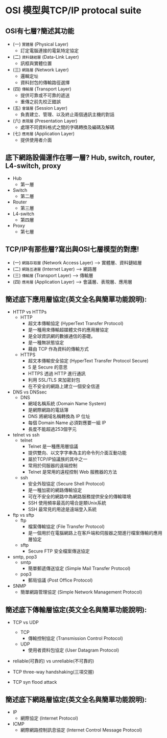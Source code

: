 
# OSI 模型與TCP/IP protocal suite
## OSI有七層?簡述其功能
- (一) `實體層` (Physical Layer)
  - 訂定電腦連接的電氣特定協定
- (二) `資料鏈結層` (Data-Link Layer)
  - 訊框與實體位置 
- (三) `網路層` (Network Layer)
  - 邏輯定址
  - 資料封包的傳輸路徑選擇
- (四) `傳輸層` (Transport Layer)
  - 提供可靠或不可靠的遞送
  - 重傳之前先校正錯誤
- (五) `會議層` (Session Layer)
  - 負責建立、管理、以及終止兩個通訊主機的對話
- (六) `表現層` (Presentation Layer)
  - 處理不同資料格式之間的字碼轉換及編碼及解碼
- (七) `應用層` (Application Layer)
  - 提供使用者介面
## 底下網路設備運作在哪一層? Hub, switch, router, L4-switch, proxy
- Hub
  - 第一層
- Switch
  - 第二層 
- Router
  - 第三層
- L4-switch
  - 第四層
- Proxy
  - 第七層
## TCP/IP有那些層?寫出與OSI七層模型的對應!
- (一) `網路存取層` (Network Access Layer) --> 實體層、資料鏈結層
- (二) `網路互連層` (Internet Layer) --> 網路層
- (三) `傳輸層` (Transport Layer) --> 傳輸層
- (四) `應用層` (Application Layer) --> 會議層、表現層、應用層
## 簡述底下應用層協定(英文全名與簡單功能說明):
- HTTP vs HTTPs
  - HTTP
    - 超文本傳輸協定 (HyperText Transfer Protocol)
    - 是一種用來傳輸超媒體文件的應用層協定
    - 是全球資訊網的數據通信的基礎。
    - 是一種無狀態協定
    - 藉由 TCP 作為資料的傳輸方式
  - HTTPS
    - 超文本傳輸安全協定 (HyperText Transfer Protocol Secure)
    - S 是 Secure 的意思
    - HTTPS 透過 HTTP 進行通訊
    - 利用 SSL/TLS 來加密封包
    - 在不安全的網路上建立一個安全信道
- DNS vs DNSsec
  - DNS
    - 網域名稱系統 (Domain Name System)
    - 是網際網路的電話簿
    - DNS 將網域名稱轉換為 IP 位址
    - 每個 Domain Name 必須對應要一組 IP
    - 長度不能超過253個字元
- telnet vs ssh
  - telnet
    - Telnet 是一種應用層協議 
    - 提供雙向、以文字字串為主的命令列介面互動功能
    - 屬於TCP/IP協議族的其中之一
    - 常用於伺服器的遠端控制
    - Telnet 是常用的遠程控制 Web 服務器的方法
  - ssh
    - 安全外殼協定 (Secure Shell Protocol)
    - 是一種加密的網路傳輸協定
    - 可在不安全的網路中為網路服務提供安全的傳輸環境
    - SSH 使用頻率最高的場合是類Unix系統 
    - SSH 最常見的用途是遠端登入系統
- ftp vs sftp
  - ftp
    - 檔案傳輸協定 (File Transfer Protocol)
    - 是一個用於在電腦網路上在客戶端和伺服器之間進行檔案傳輸的應用層協定 
  - sftp 
    - Secure FTP 安全檔案傳送協定 
- smtp, pop3
  - smtp
    - 簡單郵遞傳送協定 (Simple Mail Transfer Protocol) 
  - pop3 
    - 郵局協議 (Post Office Protocol) 
- SNMP
    - 簡單網路管理協定 (Simple Network Management Protocol)

## 簡述底下傳輸層協定(英文全名與簡單功能說明):
- TCP vs UDP
  - TCP
    - 傳輸控制協定 (Transmission Control Protocol)
  - UDP
    - 使用者資料包協定 (User Datagram Protocol)
  
  
 - reliable(可靠的) vs unreliable(不可靠的)
 - TCP three-way handshaking(三項交握)  
 - TCP syn flood attack

## 簡述底下網路層協定(英文全名與簡單功能說明):
- IP
  - 網際協定 (Internet Protocol)
- ICMP
  - 網際網路控制訊息協定 (Internet Control Message Protocol)
